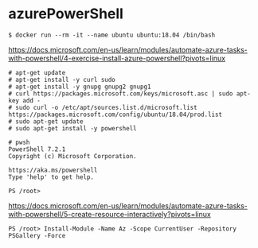 # azurePowerShell


```
$ docker run --rm -it --name ubuntu ubuntu:18.04 /bin/bash
```

https://docs.microsoft.com/en-us/learn/modules/automate-azure-tasks-with-powershell/4-exercise-install-azure-powershell?pivots=linux
```
# apt-get update
# apt-get install -y curl sudo
# apt-get install -y gnupg gnupg2 gnupg1
# curl https://packages.microsoft.com/keys/microsoft.asc | sudo apt-key add -
# sudo curl -o /etc/apt/sources.list.d/microsoft.list https://packages.microsoft.com/config/ubuntu/18.04/prod.list
# sudo apt-get update
# sudo apt-get install -y powershell
```
```
# pwsh
PowerShell 7.2.1
Copyright (c) Microsoft Corporation.

https://aka.ms/powershell
Type 'help' to get help.

PS /root> 
```

https://docs.microsoft.com/en-us/learn/modules/automate-azure-tasks-with-powershell/5-create-resource-interactively?pivots=linux

```
PS /root> Install-Module -Name Az -Scope CurrentUser -Repository PSGallery -Force
```
